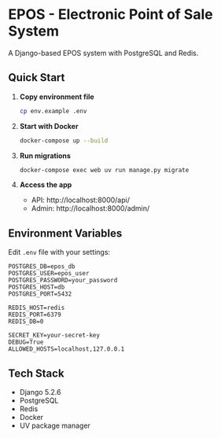 # EPOS - Electronic Point of Sale System

A Django-based EPOS system with PostgreSQL and Redis.

## Quick Start

1. **Copy environment file**
   ```bash
   cp env.example .env
   ```

2. **Start with Docker**
   ```bash
   docker-compose up --build
   ```

3. **Run migrations**
   ```bash
   docker-compose exec web uv run manage.py migrate
   ```

4. **Access the app**
   - API: http://localhost:8000/api/
   - Admin: http://localhost:8000/admin/

## Environment Variables

Edit `.env` file with your settings:

```env
POSTGRES_DB=epos_db
POSTGRES_USER=epos_user
POSTGRES_PASSWORD=your_password
POSTGRES_HOST=db
POSTGRES_PORT=5432

REDIS_HOST=redis
REDIS_PORT=6379
REDIS_DB=0

SECRET_KEY=your-secret-key
DEBUG=True
ALLOWED_HOSTS=localhost,127.0.0.1
```

## Tech Stack

- Django 5.2.6
- PostgreSQL
- Redis
- Docker
- UV package manager

